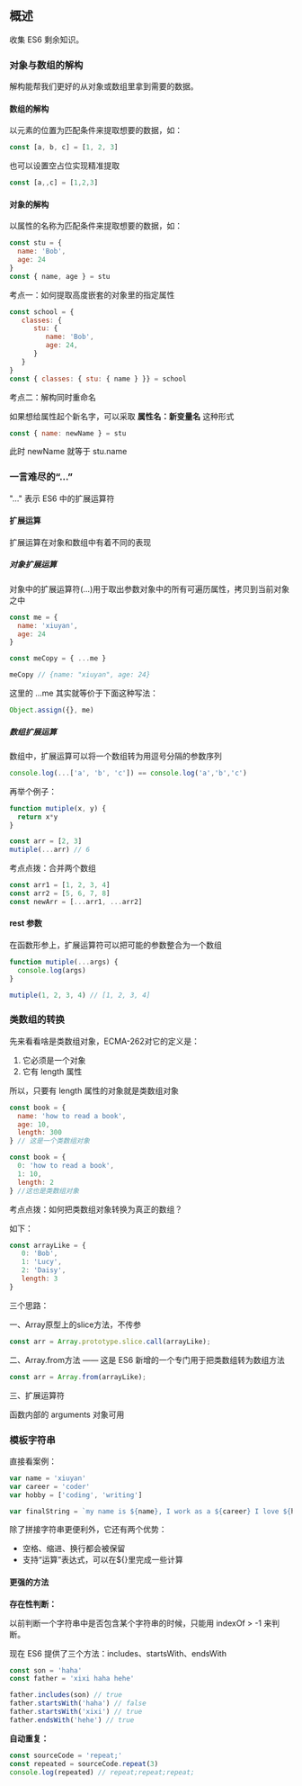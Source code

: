 ## 概述

收集 ES6 剩余知识。

### 对象与数组的解构

解构能帮我们更好的从对象或数组里拿到需要的数据。

#### 数组的解构

以元素的位置为匹配条件来提取想要的数据，如：

```javascript
const [a, b, c] = [1, 2, 3]
```

也可以设置空占位实现精准提取

```javascript
const [a,,c] = [1,2,3]
```

#### 对象的解构

以属性的名称为匹配条件来提取想要的数据，如：

```javascript
const stu = {
  name: 'Bob',
  age: 24
}
const { name, age } = stu
```

考点一：如何提取高度嵌套的对象里的指定属性

```javascript
const school = {
   classes: {
      stu: {
         name: 'Bob',
         age: 24,
      }
   }
}
const { classes: { stu: { name } }} = school
```

考点二：解构同时重命名

如果想给属性起个新名字，可以采取 **属性名：新变量名** 这种形式

```javascript
const { name: newName } = stu
```

此时 newName 就等于 stu.name


### 一言难尽的“…”

"…" 表示 ES6 中的扩展运算符

#### 扩展运算

扩展运算在对象和数组中有着不同的表现

##### 对象扩展运算

对象中的扩展运算符(…)用于取出参数对象中的所有可遍历属性，拷贝到当前对象之中

```javascript 
const me = { 
  name: 'xiuyan',
  age: 24
}

const meCopy = { ...me }

meCopy // {name: "xiuyan", age: 24}
```

这里的 …me 其实就等价于下面这种写法：

```javascript
Object.assign({}, me)
```

##### 数组扩展运算

数组中，扩展运算可以将一个数组转为用逗号分隔的参数序列

```javascript
console.log(...['a', 'b', 'c']) == console.log('a','b','c')
```

再举个例子：

```javascript
function mutiple(x, y) {
  return x*y
}

const arr = [2, 3]
mutiple(...arr) // 6
```

考点点拨：合并两个数组

```javascript
const arr1 = [1, 2, 3, 4]
const arr2 = [5, 6, 7, 8]
const newArr = [...arr1, ...arr2]
```

#### rest 参数

在函数形参上，扩展运算符可以把可能的参数整合为一个数组

```javascript
function mutiple(...args) {
  console.log(args)
}

mutiple(1, 2, 3, 4) // [1, 2, 3, 4]
```

### 类数组的转换

先来看看啥是类数组对象，ECMA-262对它的定义是：

1. 它必须是一个对象
2. 它有 length 属性

所以，只要有 length 属性的对象就是类数组对象

```javascript
const book = {
  name: 'how to read a book',
  age: 10,
  length: 300 
} // 这是一个类数组对象

const book = {
  0: 'how to read a book',
  1: 10,
  length: 2
} //这也是类数组对象
```

考点点拨：如何把类数组对象转换为真正的数组？

如下：

```javascript
const arrayLike = {
   0: 'Bob', 
   1: 'Lucy', 
   2: 'Daisy', 
   length: 3 
}
```

三个思路：

一、Array原型上的slice方法，不传参

```javascript
const arr = Array.prototype.slice.call(arrayLike);
```

二、Array.from方法 —— 这是 ES6 新增的一个专门用于把类数组转为数组方法

```javascript
const arr = Array.from(arrayLike);
```

三、扩展运算符

函数内部的 arguments 对象可用

### 模板字符串

直接看案例：

```javascript
var name = 'xiuyan'   
var career = 'coder' 
var hobby = ['coding', 'writing']

var finalString = `my name is ${name}, I work as a ${career} I love ${hobby[0]} and ${hobby[1]}`
```

除了拼接字符串更便利外，它还有两个优势：

* 空格、缩进、换行都会被保留
* 支持“运算”表达式，可以在${}里完成一些计算

#### 更强的方法

**存在性判断：**

以前判断一个字符串中是否包含某个字符串的时候，只能用 indexOf > -1 来判断。

现在 ES6 提供了三个方法：includes、startsWith、endsWith

```javascript
const son = 'haha' 
const father = 'xixi haha hehe'

father.includes(son) // true
father.startsWith('haha') // false
father.startsWith('xixi') // true
father.endsWith('hehe') // true
```

**自动重复：**

```javascript
const sourceCode = 'repeat;'
const repeated = sourceCode.repeat(3)
console.log(repeated) // repeat;repeat;repeat;
```